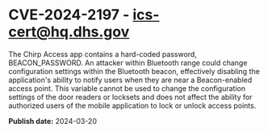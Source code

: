 # CVE-2024-2197 - ics-cert@hq.dhs.gov

The Chirp Access app contains a hard-coded password, BEACON_PASSWORD. An attacker within Bluetooth range could change configuration settings within the Bluetooth beacon, effectively disabling the application's ability to notify users when they are near a Beacon-enabled access point. This variable cannot be used to change the configuration settings of the door readers or locksets and does not affect the ability for authorized users of the mobile application to lock or unlock access points.

**Publish date:** 2024-03-20
